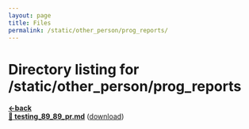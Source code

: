 ```yaml
---
layout: page
title: Files
permalink: /static/other_person/prog_reports/
---
```


# Directory listing for /static/other_person/prog_reports
[**<-back**](/static/other_person)  
[**:page_facing_up: testing_89_89_pr.md**](testing_89_89_pr) ([download](testing_89_89_pr.md))  
